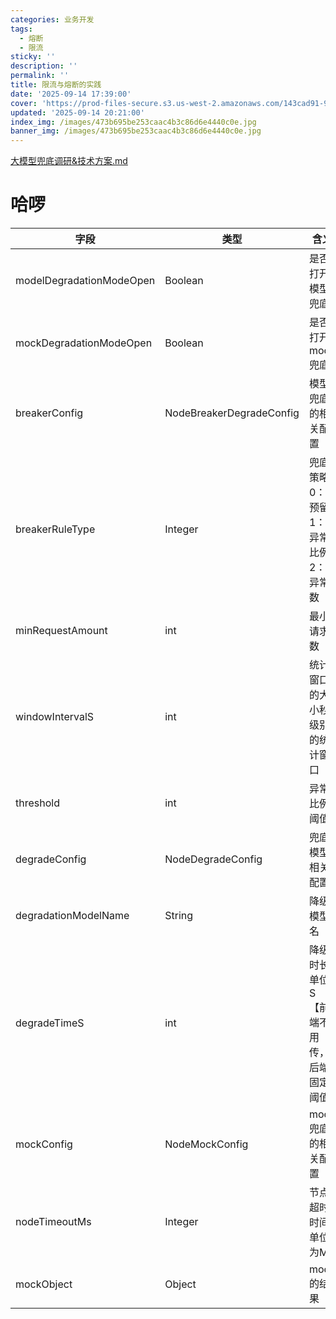 ```yaml
---
categories: 业务开发
tags:
  - 熔断
  - 限流
sticky: ''
description: ''
permalink: ''
title: 限流与熔断的实践
date: '2025-09-14 17:39:00'
cover: 'https://prod-files-secure.s3.us-west-2.amazonaws.com/143cad91-961b-48b0-82dc-78fbb6eb5abe/c5ad8846-7ad3-4ef4-bc8f-a987509a6bc5/wallhaven-9ox61d.jpg?X-Amz-Algorithm=AWS4-HMAC-SHA256&X-Amz-Content-Sha256=UNSIGNED-PAYLOAD&X-Amz-Credential=ASIAZI2LB4665IUX2K6E%2F20250917%2Fus-west-2%2Fs3%2Faws4_request&X-Amz-Date=20250917T030047Z&X-Amz-Expires=3600&X-Amz-Security-Token=IQoJb3JpZ2luX2VjECMaCXVzLXdlc3QtMiJGMEQCIFA4PuHoDpYg76SE6qdX8wXmKJEJhrgZWgNwrSAQd%2FlVAiBXNBHq5HbLv7KM6JNHGz6H3rMeebOGJej%2BFsSZpMCk2CqIBAib%2F%2F%2F%2F%2F%2F%2F%2F%2F%2F8BEAAaDDYzNzQyMzE4MzgwNSIMTtfGFokEju9vrnT5KtwD2EDLy9aMX93HcOGbKju9UphXMsV54xMOLwBQX%2FMZPa6WnFrJac9fvGcljdsK9H08NE%2BHEvJFr%2F2UQZVbFIE6sWm%2Fzyn0m4sDllWl5RFFNOnwJW5E4pPiCT1OKT3UUm%2BXAizwWuzN%2Bwia94adLBpgih4UjHolBE26AMBmKnVyAOXIXJNgh95nziokBh7lPOn%2FypzYLY6Eq0ffC9xgC7UQZjaABtw9cDrqKIkoFvCZrRS%2FjUuZvoPZtmb0A3E6QJjKH0WKICQgMluaSIWeYpsoeDO%2Fbx46Oe%2FXqNfDpSRYWVG2WJHl2ydKK5CC%2BkNkGSdXchjXgChWM%2BNyD66tZJn0P3co5S%2FQDNuaZImFh3uu1%2BS1Rk0sSqTmhI%2BoOPHKNQ1vcgSUAdOz11%2B4K3%2FdRnLuGcM7oA9h1fEOGigm94PpaOavyGu%2BWpVD%2F6Z9G61Hsa1LoI8a%2FWS0xxJULRmPLUp3ln%2BllLOurB99RjewA1WomIrup7RnwMkLUKtAzs3GWZGTL7kfJG79rJ37GOtINeUr1VyaWP6KGl5zCMIcjQ9TdIYLkk3hghfaA2eC%2FFAR2f5zHzW4LP%2BPFSp%2BE9bp1uUbrREe9c%2FFPqMehkFStrjFUFissBVW1YqA91V%2BVmUw2rSoxgY6pgEBcPD2PZ%2BHWosQyDH7qOJNotXDhxiWSM9V%2B4oQm6bwQZw%2FqGGj9spMnc%2FLzzzLekNhRZMAycDImibJNH%2FUvxNrrX9DbCptfOmQVehvalbAEJERoeGZJlGyib7iPsUTz1DpNNm55sjvDTXf7VEa0FD8UKFqFoREJvmquVtGaD5oBPXhkpfKtcbSkw2TGJDOxajy0Tbtcv1u%2FZvvAYBRyMfj4CUD7oJT&X-Amz-Signature=0012674b74b08a36be67919fe50d36e9ecfd8659e07beb3821163ee6a5742ffe&X-Amz-SignedHeaders=host&x-amz-checksum-mode=ENABLED&x-id=GetObject'
updated: '2025-09-14 20:21:00'
index_img: /images/473b695be253caac4b3c86d6e4440c0e.jpg
banner_img: /images/473b695be253caac4b3c86d6e4440c0e.jpg
---
```


[大模型兜底调研&技术方案.md](https://www.yuque.com/attachments/yuque/0/2025/mkd/33653781/1755419898410-7024a0d4-d58c-47ae-b0df-85068dd571b7.mkd)


# 哈啰


| 字段                       | 类型                       | 含义                    |
| ------------------------ | ------------------------ | --------------------- |
| modelDegradationModeOpen | Boolean                  | 是否打开模型兜底              |
| mockDegradationModeOpen  | Boolean                  | 是否打开mock兜底            |
| breakerConfig            | NodeBreakerDegradeConfig | 模型兜底的相关配置             |
| breakerRuleType          | Integer                  | 兜底策略0：预留1：异常比例2：异常数   |
| minRequestAmount         | int                      | 最小请求数                 |
| windowIntervalS          | int                      | 统计窗口的大小秒级别的统计窗口       |
| threshold                | int                      | 异常比例阈值                |
| degradeConfig            | NodeDegradeConfig        | 兜底模型相关配置              |
| degradationModelName     | String                   | 降级模型名                 |
| degradeTimeS             | int                      | 降级时长单位S【前端不用传，后端固定阈值】 |
| mockConfig               | NodeMockConfig           | mock兜底的相关配置           |
| nodeTimeoutMs            | Integer                  | 节点超时时间单位为MS           |
| mockObject               | Object                   | mock的结果               |

